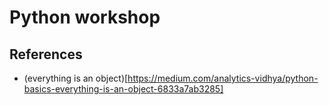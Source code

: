 # Python workshop

## References

- (everything is an object)[https://medium.com/analytics-vidhya/python-basics-everything-is-an-object-6833a7ab3285]
